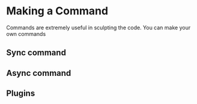 # Making a Command

Commands are extremely useful in sculpting the code. You can make your own commands

## Sync command

## Async command

## Plugins

